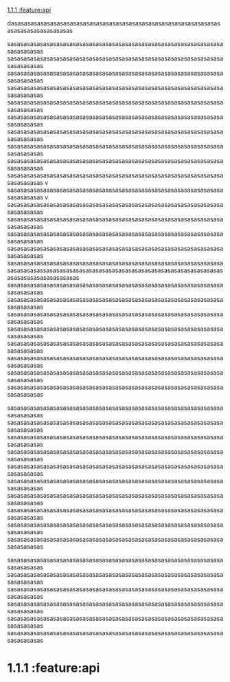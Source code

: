 [1.1.1 :feature:api](#111--feature-api)


dasasasasasasasasasasasasasasasasasasasasasasasasasasasasasasasasasasasasasasasasasas

sasasasasasasasasasasasasasasasasasasasasasasasasasasasasasasasasasasasasasas
sasasasasasasasasasasasasasasasasasasasasasasasasasasasasasasasasasasasasasas
sasasasasasasasasasasasasasasasasasasasasasasasasasasasasasasasasasasasasasas
sasasasasasasasasasasasasasasasasasasasasasasasasasasasasasasasasasasasasasas
sasasasasasasasasasasasasasasasasasasasasasasasasasasasasasasasasasasasasasas
sasasasasasasasasasasasasasasasasasasasasasasasasasasasasasasasasasasasasasas
sasasasasasasasasasasasasasasasasasasasasasasasasasasasasasasasasasasasasasas
sasasasasasasasasasasasasasasasasasasasasasasasasasasasasasasasasasasasasasas
sasasasasasasasasasasasasasasasasasasasasasasasasasasasasasasasasasasasasasas
sasasasasasasasasasasasasasasasasasasasasasasasasasasasasasasasasasasasasasas
v
sasasasasasasasasasasasasasasasasasasasasasasasasasasasasasasasasasasasasasas
v
sasasasasasasasasasasasasasasasasasasasasasasasasasasasasasasasasasasasasasas
sasasasasasasasasasasasasasasasasasasasasasasasasasasasasasasasasasasasasasas
sasasasasasasasasasasasasasasasasasasasasasasasasasasasasasasasasasasasasasas
sasasasasasasasasasasasasasasasasasasasasasasasasasasasasasasasasasasasasasas
sasasasasasasasasasasasasasasasasasasasasasasasasasasasasasasasasasasasasasassasasasasasasasasasasasasasasasasasasasasasasasasasasasasasasasasasasasasasas
sasasasasasasasasasasasasasasasasasasasasasasasasasasasasasasasasasasasasasas
sasasasasasasasasasasasasasasasasasasasasasasasasasasasasasasasasasasasasasas
sasasasasasasasasasasasasasasasasasasasasasasasasasasasasasasasasasasasasasas
sasasasasasasasasasasasasasasasasasasasasasasasasasasasasasasasasasasasasasas
sasasasasasasasasasasasasasasasasasasasasasasasasasasasasasasasasasasasasasas
sasasasasasasasasasasasasasasasasasasasasasasasasasasasasasasasasasasasasasas
sasasasasasasasasasasasasasasasasasasasasasasasasasasasasasasasasasasasasasas
sasasasasasasasasasasasasasasasasasasasasasasasasasasasasasasasasasasasasasas

sasasasasasasasasasasasasasasasasasasasasasasasasasasasasasasasasasasasasasas
sasasasasasasasasasasasasasasasasasasasasasasasasasasasasasasasasasasasasasas
sasasasasasasasasasasasasasasasasasasasasasasasasasasasasasasasasasasasasasas
sasasasasasasasasasasasasasasasasasasasasasasasasasasasasasasasasasasasasasas
sasasasasasasasasasasasasasasasasasasasasasasasasasasasasasasasasasasasasasas
sasasasasasasasasasasasasasasasasasasasasasasasasasasasasasasasasasasasasasas
sasasasasasasasasasasasasasasasasasasasasasasasasasasasasasasasasasasasasasas
sasasasasasasasasasasasasasasasasasasasasasasasasasasasasasasasasasasasasasas
sasasasasasasasasasasasasasasasasasasasasasasasasasasasasasasasasasasasasasas
sasasasasasasasasasasasasasasasasasasasasasasasasasasasasasasasasasasasasasas

sasasasasasasasasasasasasasasasasasasasasasasasasasasasasasasasasasasasasasas
sasasasasasasasasasasasasasasasasasasasasasasasasasasasasasasasasasasasasasas
sasasasasasasasasasasasasasasasasasasasasasasasasasasasasasasasasasasasasasas
sasasasasasasasasasasasasasasasasasasasasasasasasasasasasasasasasasasasasasas
sasasasasasasasasasasasasasasasasasasasasasasasasasasasasasasasasasasasasasas
sasasasasasasasasasasasasasasasasasasasasasasasasasasasasasasasasasasasasasas










# 1.1.1 :feature:api
